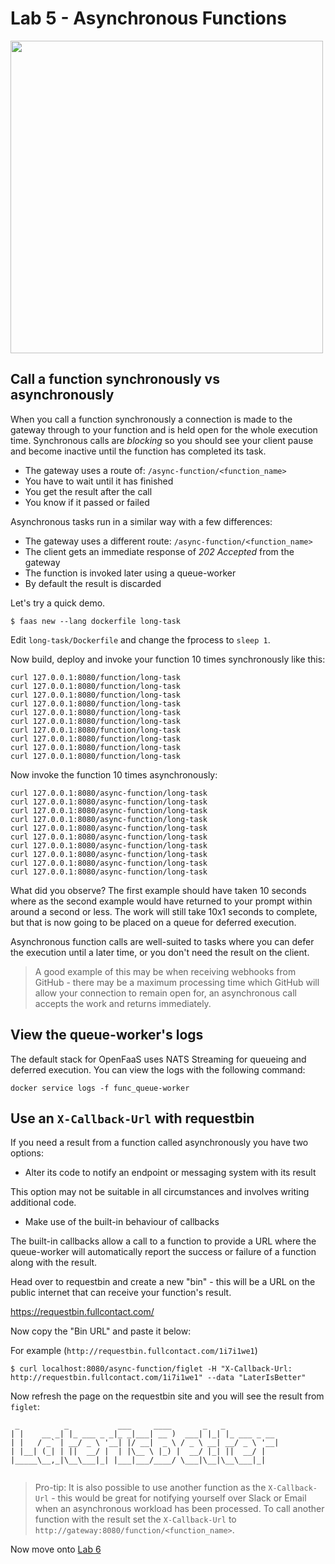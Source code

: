 # Lab 5 - Asynchronous Functions

<img src="https://github.com/openfaas/media/raw/master/OpenFaaS_Magnet_3_1_png.png" width="500px"></img>

## Call a function synchronously vs asynchronously

When you call a function synchronously a connection is made to the gateway through to your function and is held open for the whole execution time. Synchronous calls are *blocking* so you should see your client pause and become inactive until the function has completed its task. 

* The gateway uses a route of: `/async-function/<function_name>`
* You have to wait until it has finished
* You get the result after the call
* You know if it passed or failed

Asynchronous tasks run in a similar way with a few differences: 

* The gateway uses a different route: `/async-function/<function_name>`
* The client gets an immediate response of *202 Accepted* from the gateway
* The function is invoked later using a queue-worker
* By default the result is discarded

Let's try a quick demo.

```
$ faas new --lang dockerfile long-task
```

Edit `long-task/Dockerfile` and change the fprocess to `sleep 1`.

Now build, deploy and invoke your function 10 times synchronously like this:

```
curl 127.0.0.1:8080/function/long-task
curl 127.0.0.1:8080/function/long-task
curl 127.0.0.1:8080/function/long-task
curl 127.0.0.1:8080/function/long-task
curl 127.0.0.1:8080/function/long-task
curl 127.0.0.1:8080/function/long-task
curl 127.0.0.1:8080/function/long-task
curl 127.0.0.1:8080/function/long-task
curl 127.0.0.1:8080/function/long-task
curl 127.0.0.1:8080/function/long-task

```

Now invoke the function 10 times asynchronously:

```
curl 127.0.0.1:8080/async-function/long-task
curl 127.0.0.1:8080/async-function/long-task
curl 127.0.0.1:8080/async-function/long-task
curl 127.0.0.1:8080/async-function/long-task
curl 127.0.0.1:8080/async-function/long-task
curl 127.0.0.1:8080/async-function/long-task
curl 127.0.0.1:8080/async-function/long-task
curl 127.0.0.1:8080/async-function/long-task
curl 127.0.0.1:8080/async-function/long-task
curl 127.0.0.1:8080/async-function/long-task
```

What did you observe? The first example should have taken 10 seconds where as the second example would have returned to your prompt within around a second or less. The work will still take 10x1 seconds to complete, but that is now going to be placed on a queue for deferred execution.

Asynchronous function calls are well-suited to tasks where you can defer the execution until a later time, or you don't need the result on the client.

> A good example of this may be when receiving webhooks from GitHub - there may be a maximum processing time which GitHub will allow your connection to remain open for, an asynchronous call accepts the work and returns immediately.

## View the queue-worker's logs

The default stack for OpenFaaS uses NATS Streaming for queueing and deferred execution. You can view the logs with the following command:

```
docker service logs -f func_queue-worker
```

## Use an `X-Callback-Url` with requestbin

If you need a result from a function called asynchronously you have two options:

* Alter its code to notify an endpoint or messaging system with its result

This option may not be suitable in all circumstances and involves writing additional code.

* Make use of the built-in behaviour of callbacks

The built-in callbacks allow a call to a function to provide a URL where the queue-worker will automatically report the success or failure of a function along with the result.

Head over to requestbin and create a new "bin" - this will be a URL on the public internet that can receive your function's result.

https://requestbin.fullcontact.com/

Now copy the "Bin URL" and paste it below:

For example (`http://requestbin.fullcontact.com/1i7i1we1`)

```
$ curl localhost:8080/async-function/figlet -H "X-Callback-Url: http://requestbin.fullcontact.com/1i7i1we1" --data "LaterIsBetter"
```

Now refresh the page on the requestbin site and you will see the result from `figlet`:

```
 _          _           ___     ____       _   _            
| |    __ _| |_ ___ _ _|_ _|___| __ )  ___| |_| |_ ___ _ __ 
| |   / _` | __/ _ \ '__| |/ __|  _ \ / _ \ __| __/ _ \ '__|
| |__| (_| | ||  __/ |  | |\__ \ |_) |  __/ |_| ||  __/ |   
|_____\__,_|\__\___|_| |___|___/____/ \___|\__|\__\___|_|   
                                                            
```

> Pro-tip: It is also possible to use another function as the `X-Callback-Url` - this would be great for notifying yourself over Slack or Email when an asynchronous workload has been processed. To call another function with the result set the `X-Callback-Url` to `http://gateway:8080/function/<function_name>`.

Now move onto [Lab 6](lab6.md)
